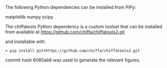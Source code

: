 The following Python dependencies can be installed from PiPy:

matplotlib
numpy
scipy

The chiffatools Python dependency is a custom toolset that can be installed from
available at https://github.com/chiffa/chiffatools2.git

and installable with 

```
> pip install git+https://github.com/chiffa/chiffatools2.git
```

commit hash 6085ab8 was used to generate the relevant figures.